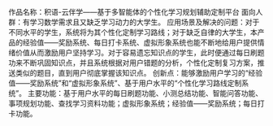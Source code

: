 作品名称：积语-云伴学——基于多智能体的个性化学习规划辅助定制平台
面向人群：有学习数学需求且又缺乏学习动力的大学生。
应用场景及解决的问题：对于不同水平的学生，系统将为其个性化定制学习路线；对于缺乏自律的大学生，本产品的经验值——奖励系统、每日打卡系统、虚拟形象系统也能不断地给用户提供情绪价值从而激励用户坚持学习。对于容易遗忘知识点的学生，此时便通过每日刷题功来不断巩固知识点，并且系统根据对用户错题的分析，个性化定制复习方案，推送类似的题目，直到用户彻底掌握该知识点。
创新点：能够激励用户学习的“经验值——奖励系统”和“虚拟形象系统”、基于用户水平的“个性化学习路线定制系统”。
主要功能：基于用户水平的每日刷题功能、小测总结功能、智能问答功能、事项规划功能、查找学习资料功能；虚拟形象系统；经验值——奖励系统；每日打卡功能。
